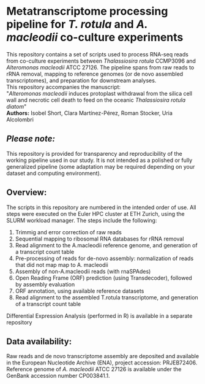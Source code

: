 # Metatranscriptome processing pipeline for _T. rotula_ and _A. macleodii_ co-culture experiments
This repository contains a set of scripts used to process RNA-seq reads from co-culture experiments between _Thalassiosira rotula_ CCMP3096 and _Alteromonas macleodii_ ATCC 27126. The pipeline spans from raw reads to rRNA removal, mapping to reference genomes (or de novo assembled transcriptomes), and preparation for downstream analyses.<br>
This repository accompanies the manuscript:<br>
"_Alteromonas macleodii_ induces protoplast withdrawal from the silica cell wall and necrotic cell death to feed on the oceanic _Thalassiosira rotula diatom_"<br>
**Authors:** Isobel Short, Clara Martínez-Pérez, Roman Stocker, Uria Alcolombri


## _Please note:_ 
This repository is provided for transparency and reproducibility of the working pipeline used in our study. It is not intended as a polished or fully generalized pipeline (some adaptation may be required depending on your dataset and computing environment). 

## Overview:
The scripts in this repository are numbered in the intended order of use. All steps were executed on the Euler HPC cluster at ETH Zurich, using the SLURM workload manager.
The steps include the following:
01. Trimmig and error correction of raw reads 
02. Sequential mapping to ribosomal RNA databases for rRNA removal 
03. Read alignment to the A.macleodii reference genome, and generation of a transcript count table 
04. Pre-processing of reads for de-novo assembly: normalization of reads that did not map map to A. macleodii 
05. Assembly of non-A.macleodii reads (with rnaSPAdes)
06. Open Reading Frame (ORF) prediction (using Transdecoder), followed by assembly evaluation
07. ORF annotation, using available reference datasets 
08. Read alignment to the assembled T.rotula transcriptome, and generation of a transcript count table

Differential Expression Analysis (performed in R) is available in a separate repository

## Data availability:
Raw reads and de novo transcriptome assembly are deposited and available in the European Nucleotide Archive (ENA), project accession: PRJEB72406.<br>
Reference genome of _A. macleodii_ ATCC 27126 is available under the GenBank accession number CP003841.1.
